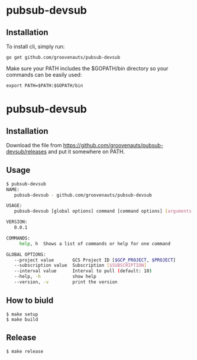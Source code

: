 # pubsub-devsub

## Installation

To install cli, simply run:
```
go get github.com/groovenauts/pubsub-devsub
```

Make sure your PATH includes the $GOPATH/bin directory so your commands can be easily used:

```
export PATH=$PATH:$GOPATH/bin
```

# pubsub-devsub

## Installation

Download the file from https://github.com/groovenauts/pubsub-devsub/releases and put it somewhere on PATH.

## Usage

```bash
$ pubsub-devsub
NAME:
   pubsub-devsub - github.com/groovenauts/pubsub-devsub

USAGE:
   pubsub-devsub [global options] command [command options] [arguments...]

VERSION:
   0.0.1

COMMANDS:
     help, h  Shows a list of commands or help for one command

GLOBAL OPTIONS:
   --project value       GCS Project ID [$GCP_PROJECT, $PROJECT]
   --subscription value  Subscription [$SUBSCRIPTION]
   --interval value      Interval to pull (default: 10)
   --help, -h            show help
   --version, -v         print the version
```

## How to biuld

```
$ make setup
$ make build
```

## Release

```
$ make release
```
